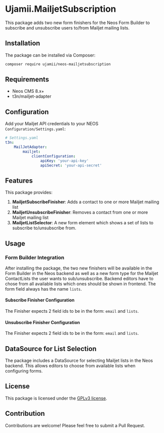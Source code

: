 # Ujamii.MailjetSubscription

This package adds two new form finishers for the Neos Form Builder to subscribe and unsubscribe users to/from Mailjet mailing lists.

## Installation

The package can be installed via Composer:

```bash
composer require ujamii/neos-mailjetsubscription
```

## Requirements

* Neos CMS 8.x+
* t3n/mailjet-adapter

## Configuration

Add your Mailjet API credentials to your NEOS `Configuration/Settings.yaml`:

```yaml
# Settings.yaml
t3n:
    MailJetAdapter:
        mailjet:
            clientConfiguration:
                apiKey: 'your-api-key'
                apiSecret: 'your-api-secret'
```

## Features

This package provides:

1. **MailjetSubscribeFinisher**: Adds a contact to one or more Mailjet mailing list
2. **MailjetUnsubscribeFinisher**: Removes a contact from one or more Mailjet mailing list
3. **MailjetListSelector**: A new form element which shows a set of lists to subscribe to/unsubscribe from.

## Usage

### Form Builder Integration

After installing the package, the two new finishers will be available in the Form Builder in the Neos backend as well as a new form
type for the Mailjet ContactLists the user wants to sub/unsubscribe. Backend editors have to chose from all available lists which
ones should be shown in frontend. The form field always has the name `lists`.

#### Subscribe Finisher Configuration

The Finisher expects 2 field ids to be in the form: `email` and `lists`.

#### Unsubscribe Finisher Configuration

The Finisher expects 2 field ids to be in the form: `email` and `lists`.

## DataSource for List Selection

The package includes a DataSource for selecting Mailjet lists in the Neos backend. This allows editors to choose from available lists when configuring forms.

## License

This package is licensed under the [GPLv3 license](LICENSE).

## Contribution

Contributions are welcome! Please feel free to submit a Pull Request.

